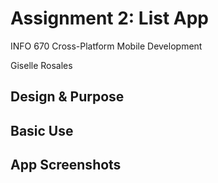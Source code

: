 # Assignment 2: List App
INFO 670 Cross-Platform Mobile Development

Giselle Rosales

## Design & Purpose

## Basic Use

## App Screenshots